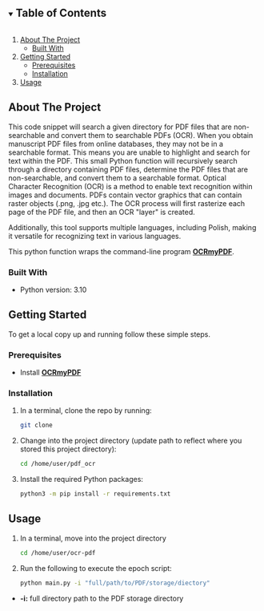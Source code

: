<details open="open">
  <summary><h2 style="display: inline-block">Table of Contents</h2></summary>
  <ol>
    <li>
      <a href="#about-the-project">About The Project</a>
      <ul>
        <li><a href="#built-with">Built With</a></li>
      </ul>
    </li>
    <li>
      <a href="#getting-started">Getting Started</a>
      <ul>
        <li><a href="#prerequisites">Prerequisites</a></li>
        <li><a href="#installation">Installation</a></li>
      </ul>
    </li>
    <li><a href="#usage">Usage</a></li>
  </ol>
</details>

## About The Project

This code snippet will search a given directory for PDF files that are non-searchable and convert them to searchable PDFs (OCR). When you obtain manuscript PDF files from online databases, they may not be in a searchable format. This means you are unable to highlight and search for text within the PDF. This small Python function will recursively search through a directory containing PDF files, determine the PDF files that are non-searchable, and convert them to a searchable format. Optical Character Recognition (OCR) is a method to enable text recognition within images and documents. PDFs contain vector graphics that can contain raster objects (.png, .jpg etc.). The OCR process will first rasterize each page of the PDF file, and then an OCR "layer" is created.

Additionally, this tool supports multiple languages, including Polish, making it versatile for recognizing text in various languages.

This python function wraps the command-line program <a href="https://ocrmypdf.readthedocs.io/en/latest/index.html" target="_blank"><strong>OCRmyPDF</strong></a>.

### Built With

* Python version: 3.10

## Getting Started

To get a local copy up and running follow these simple steps.

### Prerequisites

* Install <a href="https://ocrmypdf.readthedocs.io/en/latest/installation.html" target="_blank"><strong>OCRmyPDF</strong></a>

### Installation

1. In a terminal, clone the repo by running:
    ```sh
    git clone 
    ```

2. Change into the project directory (update path to reflect where you stored this project directory):
    ```sh
    cd /home/user/pdf_ocr
    ```

3. Install the required Python packages:
    ```sh
    python3 -m pip install -r requirements.txt
    ```

## Usage

1. In a terminal, move into the project directory
     ```sh
     cd /home/user/ocr-pdf
     ```

2. Run the following to execute the epoch script:
    ```sh
    python main.py -i "full/path/to/PDF/storage/diectory"
    ```

  * **-i:** full directory path to the PDF storage directory
